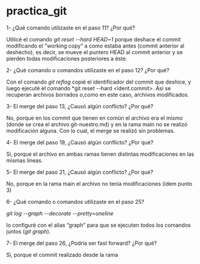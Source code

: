 # practica_git

1- ¿Qué comando utilizaste en el paso 11? ¿Por qué?

Utilicé el comando *git reset --hard HEAD~1* porque deshace el commit  modificando el "working copy" a como estaba antes (commit anterior al deshecho), es decir, se mueve el puntero HEAD al commit anterior y  se pierden todas modificaciones posteriores a éste.

2- ¿Qué comando o comandos utilizaste en el paso 12? ¿Por qué?

Con el comando *git reflog* copié el identificador del commit que deshice, y luego ejecuté el comando *git reset --hard <ident.commit>. Asi se recuperan archivos borrados o,como en este caso, archivos modificados.

3- El merge del paso 13, ¿Causó algún conflicto? ¿Por qué?

No, porque en los commit que tienen en común el archivo era el mismo (donde se crea el archivo git-nuestro.md)  y en la rama main no se realizó modificación alguna. Con lo cual, el merge se realizó sin problemas.

4- El merge del paso 19, ¿Causó algún conflicto? ¿Por qué?

Si, porque el archivo en ambas ramas tienen distintas modificaciones en las mismas líneas.

5- El merge del paso 21, ¿Causó algún conflicto? ¿Por qué?

No, porque en la rama main el archivo no tenía modificaciones (ídem punto 3) 

6- ¿Qué comando o comandos utilizaste en el paso 25?

*git log --graph --decorate --pretty=oneline*

lo configuré con el alias “graph” para que se ejecuten todos los comandos juntos (*git graph*).

7- El merge del paso 26, ¿Podría ser fast forward? ¿Por qué?

Si, porque el commit realizado desde la rama <title> quedaba como en “linea” a los commits de la rama <main>.
 
8- ¿Qué comando o comandos utilizaste en el paso 27?

Para deshacer el merge sin perder los cambios en el working copy usé *git reset HEAD~1* 

9- ¿Qué comando o comandos utilizaste en el paso 28?

Utilicé el comando que me sugirió git:* git restore git-nuestro.md*

10- ¿Qué comando o comandos utilizaste en el paso 29?

Para eliminar utilicé el comando *git branch -D title*
11- ¿Qué comando o comandos utilizaste en el paso 30?

Comandos para volver al merge: *git reflog* (copio el identificador del commit del merge) y *git reset --hard <num identif. del commit>*

12- ¿Qué comando o comandos usaste en el paso 32?

*git checkout <num de identif .del commit inicial>*

13- ¿Qué comando o comandos usaste en el punto 33?

*git checkout <num de identif. de cuando le puse el titulo al poema>

